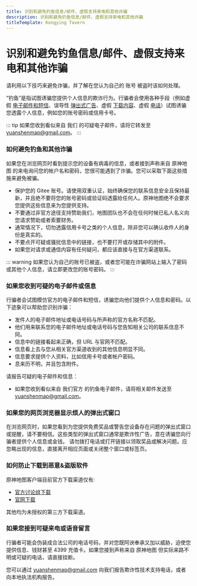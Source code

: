 ```yaml
---
title: 识别和避免钓鱼信息/邮件、虚假支持来电和其他诈骗
description: 识别和避免钓鱼信息/邮件、虚假支持来电和其他诈骗
titleTemplate: Kongying Tavern
---
```


# 识别和避免钓鱼信息/邮件、虚假支持来电和其他诈骗

请利用以下技巧来避免诈骗，并了解在您认为自己的 账号 被盗时该如何处理。

“钓鱼”是指试图诱骗您提供个人信息的欺诈行为。行骗者会使用各种手段（例如虚假 [电子邮件和短信](#如果您收到可疑的电子邮件或信息)、误导性 [弹出式广告](#如果您的网页浏览器显示烦人的弹出式窗口)、虚假 [下载内容](#如何防止下载到恶意盗版软件)、虚假 [电话](#如果您接到可疑来电或语音留言)）试图诱骗您透露个人信息，例如您的账号密码或信用卡号。

::: tip
如果您收到看似来自 我们 的可疑电子邮件，请将它转发至 [yuanshenmap@gmail.com](mailto:yuanshenmap@gmail.com)。
:::

### 如何避免钓鱼和其他诈骗

如果您在浏览网页时看到提示您的设备有病毒的信息，或者接到声称来自 原神地图 的来电询问您的帐户名和密码，您很可能遇到了诈骗。您可以采取下面这些措施来避免被骗。

- 保护您的 Gitee 账号。请使用双重认证，始终确保您的联系信息安全且保持最新，并且绝不要将您的账号密码或验证码透露给任何人。原神地图绝不会要求您提供这些信息来为您提供支持。
- 不要通过非官方途径支持赞助我们，地图团队也不会在任何时候已私人名义向您请求赞助或者索要财务。
- 通常情况下，切勿透露信用卡号之类的个人信息，除非您可以确认收件人的身份是真实的。
- 不要点开可疑或骚扰信息中的链接，也不要打开或存储其中的附件。
- 如果您对请求或通信内容有任何疑问，都应该直接与在官方渠道联系。

::: warning
如果您认为自己的账号已被盗，或者您可能在诈骗网站上输入了密码或其他个人信息，请立即更改您的账号密码。
:::

### 如果您收到可疑的电子邮件或信息

行骗者会试图模仿官方的电子邮件和短信，诱骗您向他们提供个人信息和密码。以下迹象可以帮助您识别诈骗：

- 发件人的电子邮件地址或电话号码与所声称的官方名称不匹配。
- 他们用来联系您的电子邮件地址或电话号码与您告知相关公司的联系信息不同。
- 信息中的链接看起来正确，但 URL 与官网不匹配。
- 信息看上去与您从相关官方渠道收到的其他信息明显不同。
- 信息要求提供个人资料，比如信用卡号或者帐户密码。
- 息来历不明，并且包含附件。

请报告可疑的电子邮件和信息：

- 如果您收到看似来自 我们官方 的钓鱼电子邮件，请将相关邮件发送至 [yuanshenmap@gmail.com](mailto:yuanshenmap@gmail.com)。

### 如果您的网页浏览器显示烦人的弹出式窗口

在浏览网页时，如果您看到为您提供免费奖品或警告您设备存在问题的弹出式窗口或提醒，请不要相信。这些类型的弹出式窗口通常是欺诈性广告，意在诱骗您向行骗者提供个人信息或金钱。
请勿拨打电话或打开链接以领取奖品或解决问题。应忽略出现的信息，直接离开相应页面或关闭整个窗口或标签页。

### 如何防止下载到恶意&盗版软件

原神地图客户端目前官方下载渠道仅有:

- [官方讨论组下载](./community.md)
- [官网下载](./download-client.md)

其他均为未授权的第三方下载渠道。

### 如果您接到可疑来电或语音留言

行骗者可能会伪装成合法公司的电话号码，并对您既阿谀奉承又加以威胁，迫使您提供信息、钱财甚至 4399 充值卡。如果您接到声称来自 原神地图 但实际来路不明或可疑的电话，请直接挂断。

您可以通过 [yuanshenmap@gmail.com](mailto:yuanshenmap@gmail.com) 向我们报告欺诈性技术支持电话，或者向本地执法机构报告。
